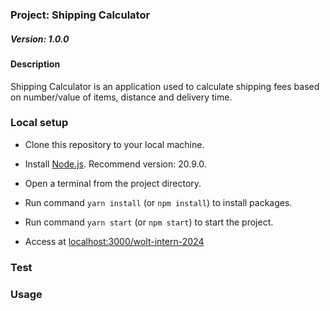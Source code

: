 ### Project: Shipping Calculator
##### Version: 1.0.0

#### Description
Shipping Calculator is an application used to calculate shipping fees based on number/value of items, distance and delivery time.

### Local setup
- Clone this repository to your local machine.

- Install [Node.js](https://nodejs.org/en/). Recommend version: 20.9.0.

- Open a terminal from the project directory.

- Run command `yarn install` (or `npm install`) to install packages.

- Run command `yarn start` (or `npm start`) to start the project.

- Access at [localhost:3000/wolt-intern-2024](localhost:3000/wolt-intern-2024)

### Test

### Usage